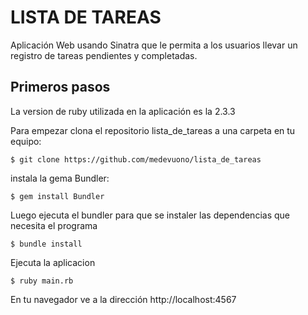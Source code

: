 # LISTA DE TAREAS 

Aplicación Web usando Sinatra que le permita a los usuarios llevar un registro de tareas pendientes y completadas.

## Primeros pasos

La version de ruby utilizada en la aplicación es la 2.3.3

Para empezar clona el repositorio lista_de_tareas a una carpeta en tu equipo:

```
$ git clone https://github.com/medevuono/lista_de_tareas
```

instala la gema Bundler:

```
$ gem install Bundler
```

Luego ejecuta el bundler para que se instaler las dependencias que necesita el programa

```
$ bundle install
```

Ejecuta la aplicacion

```
$ ruby main.rb
```

En tu navegador ve a la dirección http://localhost:4567